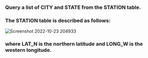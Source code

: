 ### Query a list of CITY and STATE from the STATION table.
### The STATION table is described as follows:

![Screenshot 2022-10-23 204933](https://user-images.githubusercontent.com/82725681/197400739-606a3ed8-7d81-4078-ba5a-13c55cd14348.png)

### where LAT_N is the northern latitude and LONG_W is the western longitude.
